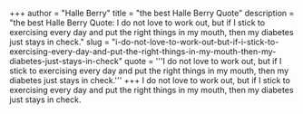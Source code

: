 +++
author = "Halle Berry"
title = "the best Halle Berry Quote"
description = "the best Halle Berry Quote: I do not love to work out, but if I stick to exercising every day and put the right things in my mouth, then my diabetes just stays in check."
slug = "i-do-not-love-to-work-out-but-if-i-stick-to-exercising-every-day-and-put-the-right-things-in-my-mouth-then-my-diabetes-just-stays-in-check"
quote = '''I do not love to work out, but if I stick to exercising every day and put the right things in my mouth, then my diabetes just stays in check.'''
+++
I do not love to work out, but if I stick to exercising every day and put the right things in my mouth, then my diabetes just stays in check.
